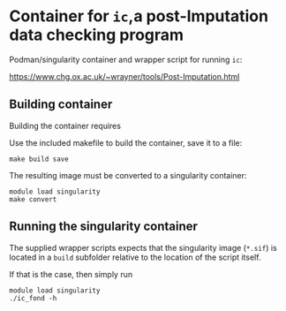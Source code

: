 # Container for `ic`,a post-Imputation data checking program

Podman/singularity container and wrapper script for running `ic`:

<https://www.chg.ox.ac.uk/~wrayner/tools/Post-Imputation.html>

## Building container

Building the container requires

Use the included makefile to build the container, save it to a file:

```console
make build save
```

The resulting image must be converted to a singularity container:

```console
module load singularity
make convert
```

## Running the singularity container

The supplied wrapper scripts expects that the singularity image (`*.sif`) is located in a `build` subfolder relative to the location of the script itself.

If that is the case, then simply run

``` console
module load singularity
./ic_fond -h
```
